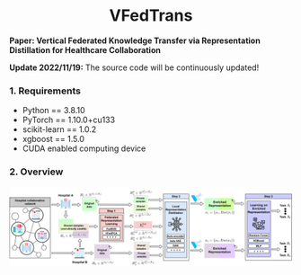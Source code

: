 <h1 align="center">
  <b>VFedTrans</b><br>
</h1>

**Paper: Vertical Federated Knowledge Transfer via Representation Distillation for Healthcare Collaboration**

**Update 2022/11/19:** The source code will be continuously updated!

### 1. Requirements
+ Python == 3.8.10
+ PyTorch == 1.10.0+cu133
+ scikit-learn == 1.0.2
+ xgboost == 1.5.0
+ CUDA enabled computing device

### 2. Overview

![](assets/overview.png)